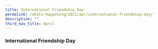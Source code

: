 ```yaml
---
title: International Friendship Day
permalink: /whats-happening/2021/apr/international-friendship-day/
description: ""
third_nav_title: April
---
```

### **International Friendship Day**
